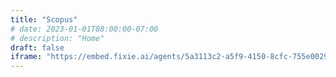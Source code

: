 ```yaml
---
title: "Scopus"
# date: 2023-01-01T08:00:00-07:00
# description: "Home"
draft: false
iframe: "https://embed.fixie.ai/agents/5a3113c2-a5f9-4150-8cfc-755e0029f519"
---
```

